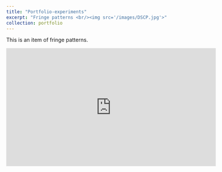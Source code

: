 ```yaml
---
title: "Portfolio-experiments"
excerpt: "Fringe patterns <br/><img src='/images/DSCP.jpg'>"
collection: portfolio
---
```


This is an item of fringe patterns. 


<iframe width="560" height="315" src="https://www.youtube.com/embed/39pBXE3F88E" title="YouTube video player" frameborder="0" allow="accelerometer; autoplay; clipboard-write; encrypted-media; gyroscope; picture-in-picture" allowfullscreen></iframe>

